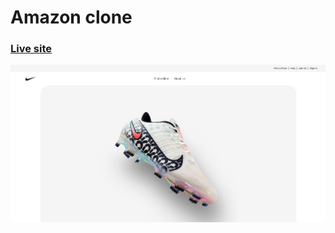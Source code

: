 # Amazon clone
### [Live site](https://mohamed-magdy3.github.io/Nike-store/)

![Amazon clone](./NIKE.PNG)
